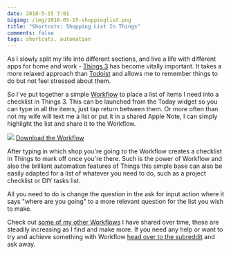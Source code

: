 ```yaml
---
date: 2018-5-15 3:01
bigimg: /img/2018-05-15-shoppinglist.png
title: "Shortcuts: Shopping List In Things"
comments: false
tags: shortcuts, automation
---
```

As I slowly split my life into different sections, and live a life with different apps for home and work - [Things 3](https://itunes.apple.com/gb/app/things-3/id904237743?mt=8&at=1000ltj4) has become vitally important. It takes a more relaxed approach than [Todoist](https://gr36.com/2017-01-14-todoist-review/) and allows me to remember things to do but not feel stressed about them.

So I've put together a simple [Workflow](https://itunes.apple.com/gb/app/workflow/id915249334?mt=8&at=1000ltj4) to place a list of items I need into a checklist in Things 3. This can be launched from the Today widget so you can type in all the items, just tap return between them. Or more often than not my wife will text me a list or put it in a shared Apple Note, I can simply highlight the list and share it to the Workflow.

![](https://gr36.com/img/2018-05-15-shoppinglist-workflow.png)
[Download the Workflow](https://workflow.is/workflows/24351a82ce444f318812c0b134f73480)

After typing in which shop you're going to the Workflow creates a checklist in Things to mark off once you're there. Such is the power of Workflow and also the brilliant automation features of Things this simple base can also be easily adapted for a list of whatever you need to do, such as a project checklist or DIY tasks list.

All you need to do is change the question in the ask for input action where it says "where are you going" to a more relevant question for the list you wish to make.

Check out [some of my other Workflows](https://gr36.com/workflows) I have shared over time, these are steadily increasing as I find and make more. If you need any help or want to try and achieve something with Workflow [head over to the subreddit](https://www.reddit.com/r/workflow/) and ask away.
